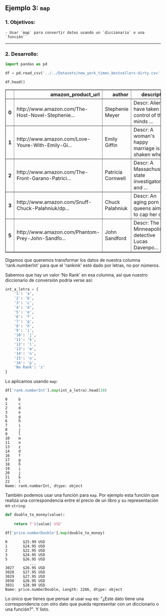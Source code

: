 ## Ejemplo 3: `map`

### 1. Objetivos:
    - Usar `map` para convertir datos usando un `diccionario` o una `función``
 
---
    
### 2. Desarrollo:


```python
import pandas as pd
```


```python
df = pd.read_csv('../../Datasets/new_york_times_bestsellers-dirty.csv', index_col=0)

df.head()
```




<div>
<style scoped>
    .dataframe tbody tr th:only-of-type {
        vertical-align: middle;
    }

    .dataframe tbody tr th {
        vertical-align: top;
    }

    .dataframe thead th {
        text-align: right;
    }
</style>
<table border="1" class="dataframe">
  <thead>
    <tr style="text-align: right;">
      <th></th>
      <th>amazon_product_url</th>
      <th>author</th>
      <th>description</th>
      <th>publisher</th>
      <th>title</th>
      <th>oid</th>
      <th>bestsellers_date.numberLong</th>
      <th>published_date.numberLong</th>
      <th>rank.numberInt</th>
      <th>rank_last_week.numberInt</th>
      <th>weeks_on_list.numberInt</th>
      <th>price.numberDouble</th>
    </tr>
  </thead>
  <tbody>
    <tr>
      <th>0</th>
      <td>http://www.amazon.com/The-Host-Novel-Stephenie...</td>
      <td>Stephenie Meyer</td>
      <td>Descr: Aliens have taken control of the minds ...</td>
      <td>Little, Brown</td>
      <td>THE HOST</td>
      <td>5b4aa4ead3089013507db18c</td>
      <td>2008-05-24 00:00:00</td>
      <td>1212883200000</td>
      <td>2</td>
      <td>1</td>
      <td>3</td>
      <td>25.99</td>
    </tr>
    <tr>
      <th>1</th>
      <td>http://www.amazon.com/Love-Youre-With-Emily-Gi...</td>
      <td>Emily Giffin</td>
      <td>Descr: A woman's happy marriage is shaken when...</td>
      <td>St. Martin's</td>
      <td>LOVE THE ONE YOU'RE WITH</td>
      <td>5b4aa4ead3089013507db18d</td>
      <td>2008-05-24 00:00:00</td>
      <td>1212883200000</td>
      <td>3</td>
      <td>2</td>
      <td>2</td>
      <td>24.95</td>
    </tr>
    <tr>
      <th>2</th>
      <td>http://www.amazon.com/The-Front-Garano-Patrici...</td>
      <td>Patricia Cornwell</td>
      <td>Descr: A Massachusetts state investigator and ...</td>
      <td>Putnam</td>
      <td>THE FRONT</td>
      <td>5b4aa4ead3089013507db18e</td>
      <td>2008-05-24 00:00:00</td>
      <td>1212883200000</td>
      <td>4</td>
      <td>0</td>
      <td>1</td>
      <td>22.95</td>
    </tr>
    <tr>
      <th>3</th>
      <td>http://www.amazon.com/Snuff-Chuck-Palahniuk/dp...</td>
      <td>Chuck Palahniuk</td>
      <td>Descr: An aging porn queens aims to cap her ca...</td>
      <td>Doubleday</td>
      <td>SNUFF</td>
      <td>5b4aa4ead3089013507db18f</td>
      <td>2008-05-24 00:00:00</td>
      <td>1212883200000</td>
      <td>5</td>
      <td>0</td>
      <td>1</td>
      <td>24.95</td>
    </tr>
    <tr>
      <th>5</th>
      <td>http://www.amazon.com/Phantom-Prey-John-Sandfo...</td>
      <td>John Sandford</td>
      <td>Descr: The Minneapolis detective Lucas Davenpo...</td>
      <td>Putnam</td>
      <td>PHANTOM PREY</td>
      <td>5b4aa4ead3089013507db191</td>
      <td>2008-05-24 00:00:00</td>
      <td>1212883200000</td>
      <td>7</td>
      <td>4</td>
      <td>3</td>
      <td>26.95</td>
    </tr>
  </tbody>
</table>
</div>



Digamos que queremos transformar los datos de nuestra columna 'rank.numberInt' para que el 'rankink' esté dado por letras, no por números.

Sabemos que hay un valor 'No Rank' en esa columna, así que nuestro diccionario de conversión podría verse así:


```python
int_a_letra = {
    '1': 'a',
    '2': 'b',
    '3': 'c',
    '4': 'd',
    '5': 'e',
    '6': 'f',
    '7': 'g',
    '8': 'h',
    '9': 'i',
    '10': 'j',
    '11': 'k',
    '12': 'l',
    '13': 'm',
    '14': 'n',
    '15': 'o',
    '16': 'p',
    'No Rank': 'z'
}
```

Lo aplicamos usando `map`:


```python
df['rank.numberInt'].map(int_a_letra).head(20)
```




    0     b
    1     c
    2     d
    3     e
    5     g
    6     h
    7     i
    8     j
    9     l
    10    m
    11    n
    13    z
    14    d
    16    f
    17    g
    18    h
    19    i
    20    j
    21    k
    22    l
    Name: rank.numberInt, dtype: object



También podemos usar una función para `map`. Por ejemplo esta función que realiza una correspondencia entre el precio de un libro y su representación en `string`:


```python
def double_to_money(value):
    
    return f'${value} USD'
```


```python
df['price.numberDouble'].map(double_to_money)
```




    0       $25.99 USD
    1       $24.95 USD
    2       $22.95 USD
    3       $24.95 USD
    5       $26.95 USD
               ...    
    3027    $26.95 USD
    3028    $27.95 USD
    3029    $27.95 USD
    3030    $26.95 USD
    3031    $28.99 USD
    Name: price.numberDouble, Length: 2266, dtype: object



Lo único que tienes que pensar al usar `map` es: "¿Este dato tiene una correspondencia con otro dato que pueda representar con un diccionario o una función?". Y listo.


```python

```
